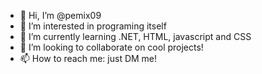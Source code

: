 - 👋 Hi, I’m @pemix09
- 👀 I’m interested in programing itself
- 🌱 I’m currently learning .NET, HTML, javascript and CSS
- 💞️ I’m looking to collaborate on cool projects!
- 📫 How to reach me: just DM me!

<!---
pemix09/pemix09 is a ✨ special ✨ repository because its `README.md` (this file) appears on your GitHub profile.
You can click the Preview link to take a look at your changes.
--->

